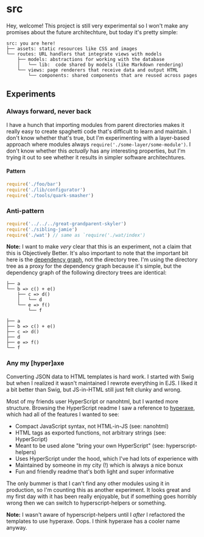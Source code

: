 # src

Hey, welcome! This project is still very experimental so I won't make any
promises about the future architechture, but today it's pretty simple:

```
src: you are here!
├── assets: static resources like CSS and images
└── routes: URL handlers that integrate views with models
    ├── models:	abstractions for working with the database
    │   └── lib:  code shared by models (like Markdown rendering)
    └── views: page renderers that receive data and output HTML
        └── components: shared components that are reused across pages
```

## Experiments

### Always forward, never back

I have a hunch that importing modules from parent directories makes it really
easy to create spaghetti code that's difficult to learn and maintain. I don't
know whether that's true, but I'm experimenting with a layer-based approach
where modules always `require('./some-layer/some-module')`. I don't know
whether this *actually* has any interesting properties, but I'm trying it out
to see whether it results in simpler software architechtures.

#### Pattern

```javascript
require('./foo/bar')
require('./lib/configurator')
require('./tools/quark-smasher')
```

### Anti-pattern

```javascript
require('../../../great-grandparent-skyler')
require('./sibling-jamie')
require('./wat') // same as `require('./wat/index')
```

**Note:** I want to make *very* clear that this is an experiment, not a claim
that this is Objectively Better. It's also important to note that the important
bit here is the [dependency graph][dep-graph], not the directory tree. I'm using
the directory tree as a proxy for the dependency graph because it's simple, but
the dependency graph of the following directory trees are identical:

```
├── a
└── b => c() + e()
    ├── c => d()
    │   └── d
    └── e => f()
        └── f
```

```
├── a
├── b => c() + e()
├── c => d()
├── d
├── e => f()
└── f
```


### Any my [hyper]axe

Converting JSON data to HTML templates is hard work. I started with Swig but
when I realized it wasn't maintained I rewrote everything in EJS. I liked it a
bit better than Swig, but JS-in-HTML still just felt clunky and wrong.

Most of my friends user HyperScript or nanohtml, but I wanted more structure.
Browsing the HyperScript readme I saw a reference to [hyperaxe][hyperaxe-gh],
which had all of the features I wanted to see:

- Compact JavaScript syntax, not HTML-in-JS (see: nanohtml)
- HTML tags as exported functions, not arbitrary strings (see: HyperScript)
- Meant to be used alone "bring your own HyperScript" (see: hyperscript-helpers)
- Uses HyperScript under the hood, which I've had lots of experience with
- Maintained by someone in my city (!) which is always a nice bonux
- Fun and friendly readme that's both light and super informative

The only bummer is that I can't find any other modules using it in production,
so I'm counting this as another experiment. It looks great and my first day with
it has been really enjoyable, but if something goes horribly wrong then we can
switch to hyperscript-helpers or something.

**Note:** I wasn't aware of hyperscript-helpers until I *after* I refactored
the templates to use hyperaxe. Oops. I think hyperaxe has a cooler name anyway.

[dep-graph]: https://en.wikipedia.org/wiki/Dependency_graph
[koa-blog]: https://github.com/koajs/examples/blob/1fd531698cc5ef21a61b627058ad0aafe9e55360/blog/lib/render.js#L13
[hyperaxe-gh]: https://github.com/ungoldman/hyperaxe
